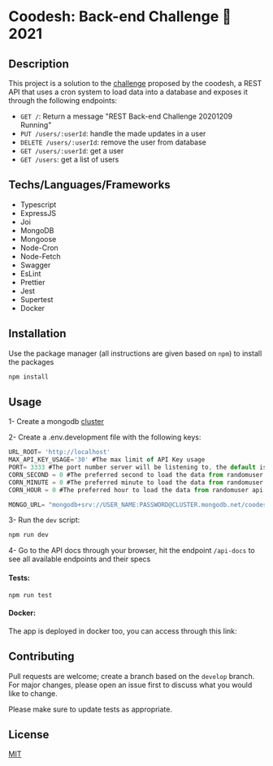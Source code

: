 # Coodesh: Back-end Challenge 🏅 2021

## Description
This project is a solution to the [challenge](https://lab.coodesh.com/public-challenges/back-end-challenge-2021) proposed by the coodesh, a REST API that uses a cron system to load data into a database and exposes it through the following endpoints:

   - `GET /`: Return a message "REST Back-end Challenge 20201209 Running"
   - `PUT /users/:userId`: handle the made updates in a user
   - `DELETE /users/:userId`: remove the user from database
   - `GET /users/:userId`: get a user
   - `GET /users`: get a list of users

## Techs/Languages/Frameworks
-  Typescript             
-  ExpressJS 
-  Joi
-  MongoDB
-  Mongoose
-  Node-Cron
-  Node-Fetch
-  Swagger
-  EsLint
-  Prettier
-  Jest
-  Supertest
-  Docker

## Installation

Use the package manager (all instructions are given based on ```npm```) to install the packages

```bash
npm install
```

## Usage
1- Create a mongodb [cluster](https://www.mongodb.com/cloud/atlas/lp/general/try?utm_source=compass&utm_medium=product)

2- Create a .env.development file with the following keys:
```typescript
URL_ROOT= 'http://localhost'
MAX_API_KEY_USAGE='30' #The max limit of API Key usage
PORT= 3333 #The port number server will be listening to, the default is 3333
CORN_SECOND = 0 #The preferred second to load the data from randomuser api
CORN_MINUTE = 0 #The preferred minute to load the data from randomuser api
CORN_HOUR = 0 #The preferred hour to load the data from randomuser api

MONGO_URL= "mongodb+srv://USER_NAME:PASSWORD@CLUSTER.mongodb.net/coodesh-back-end?retryWrites=true&w=majority" #The URL to connect to the previously created cluster on step 1 
```
3- Run the ```dev``` script:
```bash
npm run dev
```
4- Go to the API docs through your browser, hit the endpoint ```/api-docs``` to see all available endpoints and their specs 

#### Tests:
```npm run test```

#### Docker:
The app is deployed in docker too, you can access through this link:

## Contributing
Pull requests are welcome; create a branch based on the ```develop``` branch. For major changes, please open an issue first to discuss what you would like to change.

Please make sure to update tests as appropriate.

## License
[MIT](https://choosealicense.com/licenses/mit/)